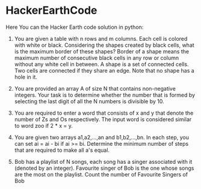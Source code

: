 # HackerEarthCode

Here You can the Hacker Earth code solution in python:

1. You are given a table with n rows and m columns. Each cell is colored with white or black. Considering the shapes created by black     cells, what is the maximum border of these shapes? Border of a shape means the maximum number of consecutive black cells in any row    or column without any white cell in between.
   A shape is a set of connected cells. Two cells are connected if they share an edge. Note that no shape has a hole in it.

2. You are provided an array A of size N that contains non-negative integers. Your task is to determine whether the number that is formed by selecting the last digit of all the N numbers is divisible by 10.

3. You are required to enter a word that consists of x and y that denote the number of Zs and Os respectively. The input word is considered similar to word zoo if 2 * x = y.

4. You are given two arrays a1,a2,...,an and b1,b2,...,bn. In each step, you can set ai = ai - bi if ai >= bi. Determine the minimum number of steps that are required to make all a's equal.

5. Bob has a playlist of N songs, each song has a singer associated with it (denoted by an integer). Favourite singer of Bob is the one whose songs are the most on the playlist. Count the number of Favourite Singers of Bob